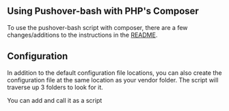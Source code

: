 ## Using Pushover-bash with PHP's Composer

To use the pushover-bash script with composer, there are a few changes/additions to the instructions in the [README](README.md).

## Configuration

In addition to the default configuration file locations, you can also create the configuration file at the same location as your vendor folder. The script will traverse up 3 folders to look for it. 

You can add and call it as a script